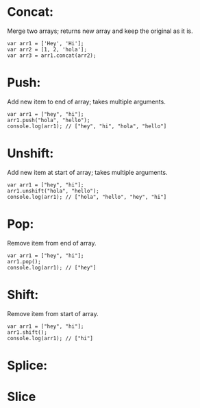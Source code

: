 # Concat:

Merge two arrays; returns new array and keep the original as it is.

```
var arr1 = ['Hey', 'Hi'];
var arr2 = [1, 2, 'hola'];
var arr3 = arr1.concat(arr2);
```

# Push:

Add new item to end of array; takes multiple arguments.

```
var arr1 = ["hey", "hi"];
arr1.push("hola", "hello");
console.log(arr1); // ["hey", "hi", "hola", "hello"]
```

# Unshift:

Add new item at start of array; takes multiple arguments.

```
var arr1 = ["hey", "hi"];
arr1.unshift("hola", "hello");
console.log(arr1); // ["hola", "hello", "hey", "hi"]
```

# Pop:

Remove item from end of array.

```
var arr1 = ["hey", "hi"];
arr1.pop();
console.log(arr1); // ["hey"]
```

# Shift:

Remove item from start of array.

```
var arr1 = ["hey", "hi"];
arr1.shift();
console.log(arr1); // ["hi"]
```

# Splice:


# Slice


